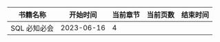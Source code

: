 | 书籍名称     | 开始时间   | 当前章节 | 当前页数 | 结束时间 |
| ------------ | ---------- | -------- | -------- | -------- |
| SQL 必知必会 | 2023-06-16 | 4        |          |          |

